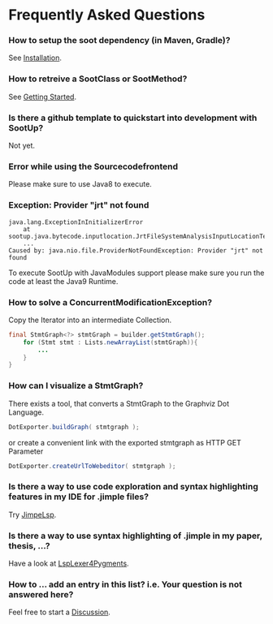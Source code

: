 # Frequently Asked Questions

### How to setup the soot dependency (in Maven, Gradle)?
See [Installation](installation.md).

### How to retreive a SootClass or SootMethod?
See [Getting Started](getting-started.md).

### Is there a github template to quickstart into development with SootUp?
Not yet.

### Error while using the Sourcecodefrontend
Please make sure to use Java8 to execute. 

### Exception: Provider "jrt" not found
```shell
java.lang.ExceptionInInitializerError
	at sootup.java.bytecode.inputlocation.JrtFileSystemAnalysisInputLocationTest.getClassSource(JrtFileSystemAnalysisInputLocationTest.java:28)
	...
Caused by: java.nio.file.ProviderNotFoundException: Provider "jrt" not found
```
To execute SootUp with JavaModules support please make sure you run the code at least the Java9 Runtime.


### How to solve a ConcurrentModificationException?
Copy the Iterator into an intermediate Collection. 
```java
final StmtGraph<?> stmtGraph = builder.getStmtGraph();
    for (Stmt stmt : Lists.newArrayList(stmtGraph)){
        ...
    }
}
```

### How can I visualize a StmtGraph?
There exists a tool, that converts a StmtGraph to the Graphviz Dot Language.
```java
DotExporter.buildGraph( stmtgraph );
```
or create a convenient link with the exported stmtgraph as HTTP GET Parameter
```java
DotExporter.createUrlToWebeditor( stmtgraph );
```


### Is there a way to use code exploration and syntax highlighting features in my IDE for .jimple files?
Try [JimpeLsp](https://github.com/swissiety/JimpleLsp).

### Is there a way to use syntax highlighting of .jimple in my paper, thesis, ...?
Have a look at [LspLexer4Pygments](https://github.com/swissiety/LspLexer4Pygments).

### How to ... add an entry in this list? i.e. Your question is not answered here?
Feel free to start a [Discussion](https://github.com/soot-oss/SootUp/discussions). 
    